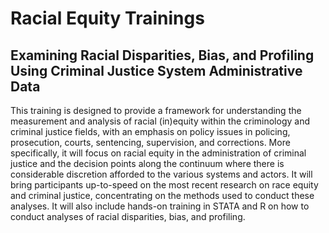 # Racial Equity Trainings

## Examining Racial Disparities, Bias, and Profiling Using Criminal Justice System Administrative Data  

This training is designed to provide a framework for understanding the measurement and analysis of racial (in)equity within the criminology and criminal justice fields, with an emphasis on policy issues in policing, prosecution, courts, sentencing, supervision, and corrections.  More specifically, it will focus on racial equity in the administration of criminal justice and the decision points along the continuum where there is considerable discretion afforded to the various systems and actors.  It will bring participants up-to-speed on the most recent research on race equity and criminal justice, concentrating on the methods used to conduct these analyses.  It will also include hands-on training in STATA and R on how to conduct analyses of racial disparities, bias, and profiling.   
